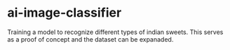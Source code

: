 # ai-image-classifier
Training a model to recognize different types of indian sweets. This serves as a proof of concept and the dataset can be expanaded.
